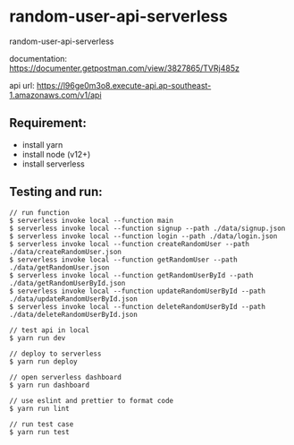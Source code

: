 # random-user-api-serverless

random-user-api-serverless

documentation: https://documenter.getpostman.com/view/3827865/TVRj485z

api url: https://l96ge0m3o8.execute-api.ap-southeast-1.amazonaws.com/v1/api

## Requirement:

- install yarn
- install node (v12+)
- install serverless

## Testing and run:

```
// run function
$ serverless invoke local --function main
$ serverless invoke local --function signup --path ./data/signup.json
$ serverless invoke local --function login --path ./data/login.json
$ serverless invoke local --function createRandomUser --path ./data/createRandomUser.json
$ serverless invoke local --function getRandomUser --path ./data/getRandomUser.json
$ serverless invoke local --function getRandomUserById --path ./data/getRandomUserById.json
$ serverless invoke local --function updateRandomUserById --path ./data/updateRandomUserById.json
$ serverless invoke local --function deleteRandomUserById --path ./data/deleteRandomUserById.json

// test api in local
$ yarn run dev

// deploy to serverless
$ yarn run deploy

// open serverless dashboard
$ yarn run dashboard

// use eslint and prettier to format code
$ yarn run lint

// run test case
$ yarn run test
```

